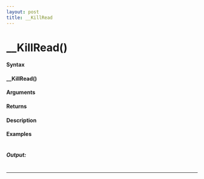 ```yaml
---
layout: post
title: __KillRead
---
```


# __KillRead()


#### Syntax

#### __KillRead()

#### Arguments

#### Returns

#### Description

#### Examples

```

```

##### Output:

```

```

---